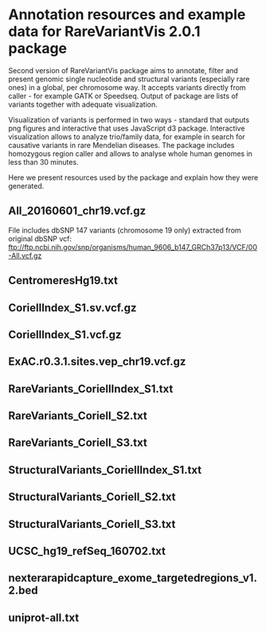 # Annotation resources and example data for RareVariantVis 2.0.1 package

Second version of RareVariantVis package aims to annotate, filter and present genomic single nucleotide and structural variants (especially rare ones) in a global, per chromosome way. It accepts variants directly from caller - for example GATK or Speedseq. Output of package are lists of variants together with adequate visualization. 

Visualization of variants is performed in two ways - standard that outputs png figures and interactive that uses JavaScript d3 package. Interactive visualization allows to analyze trio/family data, for example in search for causative variants in rare Mendelian diseases. The package includes homozygous region caller and allows to analyse whole human genomes in less than 30 minutes. 

Here we present resources used by the package and explain how they were generated.


## All_20160601_chr19.vcf.gz
File includes dbSNP 147 variants (chromosome 19 only) extracted from original dbSNP vcf:
ftp://ftp.ncbi.nih.gov/snp/organisms/human_9606_b147_GRCh37p13/VCF/00-All.vcf.gz

## CentromeresHg19.txt

## CoriellIndex_S1.sv.vcf.gz

## CoriellIndex_S1.vcf.gz

## ExAC.r0.3.1.sites.vep_chr19.vcf.gz

## RareVariants_CoriellIndex_S1.txt

## RareVariants_Coriell_S2.txt

## RareVariants_Coriell_S3.txt

## StructuralVariants_CoriellIndex_S1.txt

## StructuralVariants_Coriell_S2.txt

## StructuralVariants_Coriell_S3.txt

## UCSC_hg19_refSeq_160702.txt

## nexterarapidcapture_exome_targetedregions_v1.2.bed

## uniprot-all.txt
